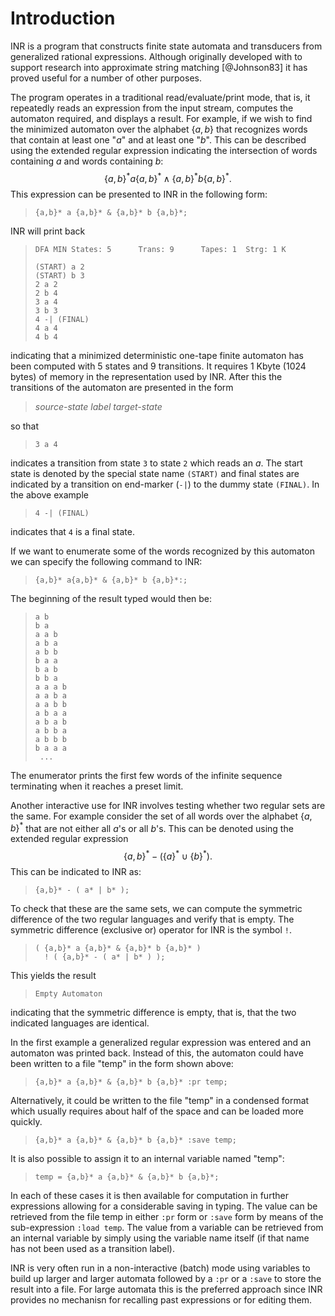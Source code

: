 Introduction
============

INR is a program that constructs finite state automata and transducers
from generalized rational expressions. Although originally developed
with to support research into approximate string matching [@Johnson83]
it has proved useful for a number of other purposes.

The program operates in a traditional read/evaluate/print mode, that is,
it repeatedly reads an expression from the input stream, computes the
automaton required, and displays a result. For example, if we wish to
find the minimized automaton over the alphabet $\{a,b\}$ that recognizes
words that contain at least one "$a$" and at least one "$b$". This can
be described using the extended regular expression indicating the
intersection of words containing $a$ and words containing $b$:
$$\{a,b\}^*a\{a,b\}^* \wedge \{a,b\}^*b\{a,b\}^*.$$ This expression can
be presented to INR in the following form:

>     {a,b}* a {a,b}* & {a,b}* b {a,b}*;

INR will print back

>     DFA MIN States: 5      Trans: 9      Tapes: 1  Strg: 1 K
>
>     (START) a 2
>     (START) b 3
>     2 a 2
>     2 b 4
>     3 a 4
>     3 b 3
>     4 -| (FINAL)
>     4 a 4
>     4 b 4

indicating that a minimized deterministic one-tape finite automaton has
been computed with 5 states and 9 transitions. It requires 1 Kbyte (1024
bytes) of memory in the representation used by INR. After this the
transitions of the automaton are presented in the form

> *source-state label target-state*

so that

>     3 a 4

indicates a transition from state `3` to state `2` which reads an $a$.
The start state is denoted by the special state name `(START)` and final
states are indicated by a transition on end-marker (`-|`) to the dummy
state `(FINAL)`. In the above example

>     4 -| (FINAL)

indicates that `4` is a final state.

If we want to enumerate some of the words recognized by this automaton
we can specify the following command to INR:

>     {a,b}* a{a,b}* & {a,b}* b {a,b}*:;

The beginning of the result typed would then be:

>     a b 
>     b a 
>     a a b 
>     a b a 
>     a b b 
>     b a a 
>     b a b 
>     b b a 
>     a a a b 
>     a a b a 
>     a a b b 
>     a b a a 
>     a b a b 
>     a b b a 
>     a b b b 
>     b a a a 
>      ...

The enumerator prints the first few words of the infinite sequence
terminating when it reaches a preset limit.

Another interactive use for INR involves testing whether two regular
sets are the same. For example consider the set of all words over the
alphabet $\{a,b\}^*$ that are not either all $a$'s or all $b$'s. This
can be denoted using the extended regular expression
$$\{a,b\}^* - ( \{a\}^* \cup \{b\}^* ).$$ This can be indicated to INR
as:

>     {a,b}* - ( a* | b* );

To check that these are the same sets, we can compute the symmetric
difference of the two regular languages and verify that is empty. The
symmetric difference (exclusive or) operator for INR is the symbol `!`.

>     ( {a,b}* a {a,b}* & {a,b}* b {a,b}* )
>       ! ( {a,b}* - ( a* | b* ) );

This yields the result

>     Empty Automaton

indicating that the symmetric difference is empty, that is, that the two
indicated languages are identical.

In the first example a generalized regular expression was entered and an
automaton was printed back. Instead of this, the automaton could have
been written to a file "temp" in the form shown above:

>     {a,b}* a {a,b}* & {a,b}* b {a,b}* :pr temp;

Alternatively, it could be written to the file "temp" in a condensed
format which usually requires about half of the space and can be loaded
more quickly.

>     {a,b}* a {a,b}* & {a,b}* b {a,b}* :save temp;

It is also possible to assign it to an internal variable named "temp":

>     temp = {a,b}* a {a,b}* & {a,b}* b {a,b}*;

In each of these cases it is then available for computation in further
expressions allowing for a considerable saving in typing. The value can
be retrieved from the file temp in either `:pr` form or `:save` form by
means of the sub-expression `:load temp`. The value from a variable can
be retrieved from an internal variable by simply using the variable name
itself (if that name has not been used as a transition label).

INR is very often run in a non-interactive (batch) mode using variables
to build up larger and larger automata followed by a `:pr` or a `:save`
to store the result into a file. For large automata this is the
preferred approach since INR provides no mechanisn for recalling past
expressions or for editing them.
